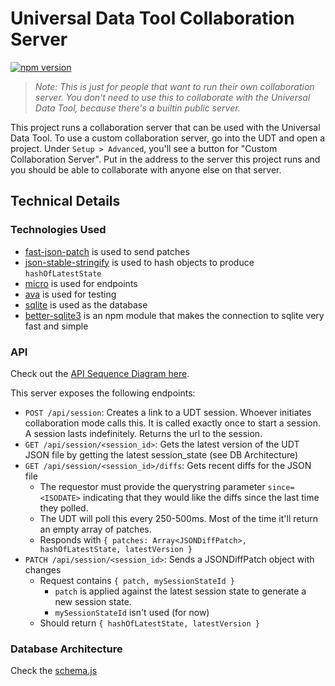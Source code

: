 # Universal Data Tool Collaboration Server

[![npm version](https://badge.fury.io/js/udt-collaboration-server.svg)](https://badge.fury.io/js/udt-collaboration-server)

> _Note: This is just for people that want to run their own collaboration server. You don't need to use
> this to collaborate with the Universal Data Tool, because there's a builtin public server._

This project runs a collaboration server that can be used with the Universal Data Tool. To use a custom collaboration server,
go into the UDT and open a project. Under `Setup > Advanced`, you'll see a button for "Custom Collaboration Server". Put in
the address to the server this project runs and you should be able to collaborate with anyone else on that server.

## Technical Details

### Technologies Used

- [fast-json-patch](https://www.npmjs.com/package/fast-json-patch) is used to send patches
- [json-stable-stringify](https://www.npmjs.com/package/json-stable-stringify) is used to hash objects to produce `hashOfLatestState`
- [micro](https://github.com/zeit/micro) is used for endpoints
- [ava](https://www.npmjs.com/package/ava) is used for testing
- [sqlite](https://www.sqlite.org/index.html) is used as the database
- [better-sqlite3](https://www.npmjs.com/package/better-sqlite3) is an npm module that makes the connection to sqlite very fast and simple

### API

Check out the [API Sequence Diagram here](https://github.com/UniversalDataTool/collaboration-server/blob/master/docs/sequenceDiagram-v1.png).

This server exposes the following endpoints:

- `POST /api/session`: Creates a link to a UDT session. Whoever initiates collaboration mode calls this. It is called exactly once to start a session. A session lasts indefinitely. Returns the url to the session.
- `GET /api/session/<session_id>`: Gets the latest version of the UDT JSON file by getting the latest session_state (see DB Architecture)
- `GET /api/session/<session_id>/diffs`: Gets recent diffs for the JSON file
  - The requestor must provide the querystring parameter `since=<ISODATE>` indicating that they would like the diffs since the last time they polled.
  - The UDT will poll this every 250-500ms. Most of the time it'll return an empty array of patches.
  - Responds with `{ patches: Array<JSONDiffPatch>, hashOfLatestState, latestVersion }`
- `PATCH /api/session/<session_id>`: Sends a JSONDiffPatch object with changes
  - Request contains `{ patch, mySessionStateId }`
    - `patch` is applied against the latest session state to generate a new session state.
    - `mySessionStateId` isn't used (for now)
  - Should return `{ hashOfLatestState, latestVersion }`

### Database Architecture

Check the [schema.js](https://github.com/UniversalDataTool/collaboration-server/blob/master/src/db/schema.js)
